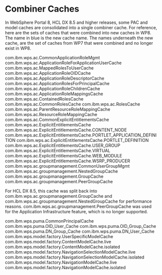 # Combiner Caches

In WebSphere Portal 8, HCL DX 8.5 and higher releases, some PAC and model caches are consolidated into
a single combiner cache. For reference, here are the sets of caches that were combined into new caches in
WP8. The name in blue is the new cache name. The names underneath the new cache, are the set of
caches from WP7 that were combined and no longer exist in WP8.

com.ibm.wps.ac.CommonApplicationRoleMgmt
    com.ibm.wps.ac.ApplicationRoleForApplicationUserCache
    com.ibm.wps.ac.MappedRolesToUserCache
    com.ibm.wps.ac.ApplicationRoleOIDCache
    com.ibm.wps.ac.ApplicationRoleDescriptorCache
    com.ibm.wps.ac.ApplicationRolesForPrincipalCache
    com.ibm.wps.ac.ApplicationRoleChildrenCache
    com.ibm.wps.ac.ApplicationRoleMappingsCache
    com.ibm.wps.ac.ContainedRolesCache
com.ibm.wps.ac.CommonRolesCache
    com.ibm.wps.ac.RolesCache
    com.ibm.wps.ac.ParentResourceRoleMappingCache
    com.ibm.wps.ac.ResourceRoleMappingCache
com.ibm.wps.ac.CommonExplicitEntitlementsCache
    com.ibm.wps.ac.ExplicitEntitlementsCache
    com.ibm.wps.ac.ExplicitEntitlementsCache.CONTENT_NODE
    com.ibm.wps.ac.ExplicitEntitlementsCache.PORTLET_APPLICATION_DEFINITION
    com.ibm.wps.ac.ExplicitEntitlementsCache.PORTLET_DEFINITION
    com.ibm.wps.ac.ExplicitEntitlementsCache.USER_GROUP
    com.ibm.wps.ac.ExplicitEntitlementsCache.VIRTUAL
    com.ibm.wps.ac.ExplicitEntitlementsCache.WEB_MODULE
    com.ibm.wps.ac.ExplicitEntitlementsCache.WSRP_PRODUCER
com.ibm.wps.ac.groupmanagement.CommonUserGroupMgmt
    com.ibm.wps.ac.groupmanagement.NestedGroupCache
    com.ibm.wps.ac.groupmanagement.GroupCache
    com.ibm.wps.ac.groupmanagement.PeerGroupCache

For HCL DX 8.5, this cache was split back into com.ibm.wps.ac.groupmanagement.GroupCache and
com.ibm.wps.ac.groupmanagement.NestedGroupCache for performance reasons.
com.ibm.wps.ac.groupmanagement.PeerGroupCache was used for the Application Infrastructure feature,
which is no longer supported.

com.ibm.wps.puma.CommonPrincipalCache
    com.ibm.wps.puma.OID_User_Cache
    com.ibm.wps.puma.OID_Group_Cache
    com.ibm.wps.puma.DN_Group_Cache
    com.ibm.wps.puma.DN_User_Cache
com.ibm.wps.model.factory.UserSpecificModelCache
    com.ibm.wps.model.factory.ContentModelCache.live
    com.ibm.wps.model.factory.ContentModelCache.isolated
    com.ibm.wps.model.factory.NavigationSelectionModelCache.live
    com.ibm.wps.model.factory.NavigationSelectionModelCache.isolated
    com.ibm.wps.model.factory.NavigationModelCache.live
    com.ibm.wps.model.factory.NavigationModelCache.isolated